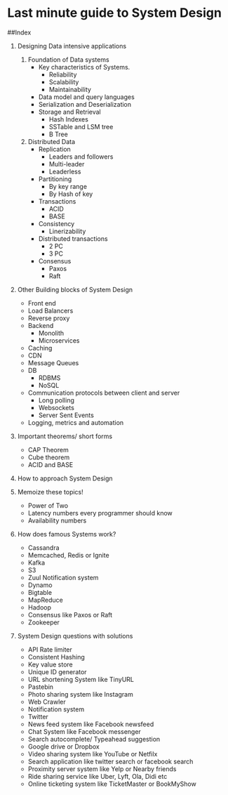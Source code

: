 # Last minute guide to System Design

##Index

1. Designing Data intensive applications
   1. Foundation of Data systems
       - Key characteristics of Systems.
           - Reliability
           - Scalability
           - Maintainability
       - Data model and query languages
       - Serialization and Deserialization
       - Storage and Retrieval
         - Hash Indexes
         - SSTable and LSM tree
         - B Tree
   2. Distributed Data
      - Replication
        - Leaders and followers
        - Multi-leader
        - Leaderless
      - Partitioning
        - By key range
        - By Hash of key
      - Transactions
        - ACID
        - BASE
      - Consistency
        - Linerizability
      - Distributed transactions
        - 2 PC
        - 3 PC
      - Consensus
        - Paxos
        - Raft

2. Other Building blocks of System Design
   - Front end
   - Load Balancers
   - Reverse proxy
   - Backend
     - Monolith
     - Microservices
   - Caching
   - CDN
   - Message Queues
   - DB
     - RDBMS
     - NoSQL
   - Communication protocols between client and server
     - Long polling
     - Websockets
     - Server Sent Events
   - Logging, metrics and automation
   
3. Important theorems/ short forms
     - CAP Theorem
     - Cube theorem
     - ACID and BASE
     
4. How to approach System Design

5. Memoize these topics!
   - Power of Two
   - Latency numbers every programmer should know
   - Availability numbers

6. How does famous Systems work?
    - Cassandra
    - Memcached, Redis or Ignite
    - Kafka
    - S3
    - Zuul Notification system 
    - Dynamo
    - Bigtable
    - MapReduce
    - Hadoop
    - Consensus like Paxos or Raft
    - Zookeeper

7. System Design questions with solutions
   - API Rate limiter
   - Consistent Hashing
   - Key value store
   - Unique ID generator
   - URL shortening System like TinyURL
   - Pastebin
   - Photo sharing system like Instagram
   - Web Crawler
   - Notification system
   - Twitter
   - News feed system like Facebook newsfeed
   - Chat System like Facebook messenger
   - Search autocomplete/ Typeahead suggestion
   - Google drive or Dropbox
   - Video sharing system like YouTube or Netfilx
   - Search application like twitter search or facebook search
   - Proximity server system like Yelp or Nearby friends 
   - Ride sharing service like Uber, Lyft, Ola, Didi etc
   - Online ticketing system like TicketMaster or BookMyShow

